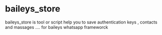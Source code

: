 # baileys_store
baileys_store is tool or script help you to save authentication keys , contacts and  massages .... for baileys whatsapp frameworck

